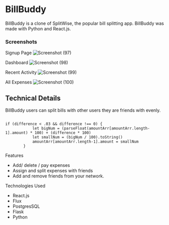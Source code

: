 # BillBuddy

 BillBuddy is a clone of SplitWise, the popular bill splitting app. BillBuddy was made with Python and React.js.

### Screenshots

Signup Page
![Screenshot (97)](https://github.com/user-attachments/assets/973ef311-c90f-4bc6-bb38-e3fee7432165)

Dashboard
![Screenshot (98)](https://github.com/user-attachments/assets/508acb51-0b7a-4267-ab51-f893ac008bb0)

Recent Activity
![Screenshot (99)](https://github.com/user-attachments/assets/bc2d8b11-9455-4bd5-b9a0-4385bcd43758)

All Expenses
![Screenshot (100)](https://github.com/user-attachments/assets/4ae0b5ae-6721-4bca-9af1-614dd7406140)

## Technical Details
BillBuddy users can split bills with other users they are friends with evenly. 


```

if (difference < .03 && difference !== 0) {
            let bigNum = (parseFloat(amountArr[amountArr.length-1].amount) * 100) + (difference * 100)
            let smallNum = (bigNum / 100).toString()
            amountArr[amountArr.length-1].amount = smallNum
        }
```


Features
- Add/ delete / pay expenses
- Assign and split expenses with friends
- Add and remove friends from your network.

Technologies Used
- React.js
- Flux
- PostgresSQL
- Flask
- Python
